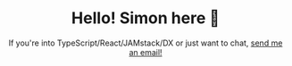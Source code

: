 <h1 align="center">Hello! Simon here 👋</h1>

<p align="center">
  If you're into TypeScript/React/JAMstack/DX or just want to chat, <a href="mailto:me@simonbetton.com">send me an email!</a>
</p>
